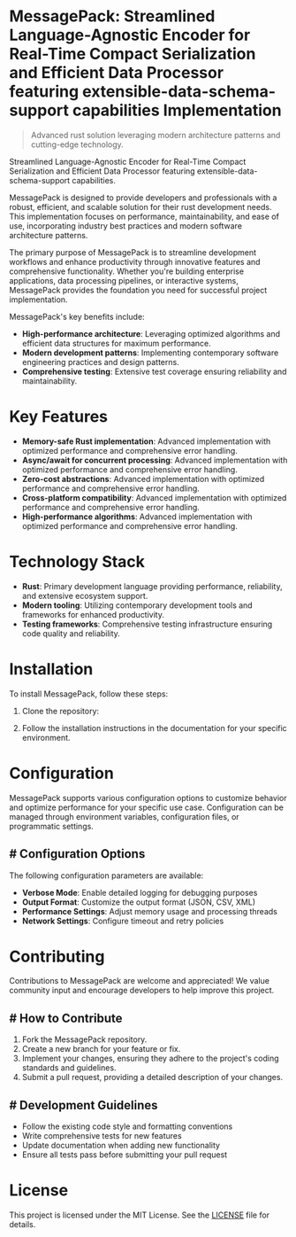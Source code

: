 <!-- fallback_MessagePack_20250809235441_59456 -->

# MessagePack: Streamlined Language-Agnostic Encoder for Real-Time Compact Serialization and Efficient Data Processor featuring extensible-data-schema-support capabilities Implementation
> Advanced rust solution leveraging modern architecture patterns and cutting-edge technology.

Streamlined Language-Agnostic Encoder for Real-Time Compact Serialization and Efficient Data Processor featuring extensible-data-schema-support capabilities.

MessagePack is designed to provide developers and professionals with a robust, efficient, and scalable solution for their rust development needs. This implementation focuses on performance, maintainability, and ease of use, incorporating industry best practices and modern software architecture patterns.

The primary purpose of MessagePack is to streamline development workflows and enhance productivity through innovative features and comprehensive functionality. Whether you're building enterprise applications, data processing pipelines, or interactive systems, MessagePack provides the foundation you need for successful project implementation.

MessagePack's key benefits include:

* **High-performance architecture**: Leveraging optimized algorithms and efficient data structures for maximum performance.
* **Modern development patterns**: Implementing contemporary software engineering practices and design patterns.
* **Comprehensive testing**: Extensive test coverage ensuring reliability and maintainability.

# Key Features

* **Memory-safe Rust implementation**: Advanced implementation with optimized performance and comprehensive error handling.
* **Async/await for concurrent processing**: Advanced implementation with optimized performance and comprehensive error handling.
* **Zero-cost abstractions**: Advanced implementation with optimized performance and comprehensive error handling.
* **Cross-platform compatibility**: Advanced implementation with optimized performance and comprehensive error handling.
* **High-performance algorithms**: Advanced implementation with optimized performance and comprehensive error handling.

# Technology Stack

* **Rust**: Primary development language providing performance, reliability, and extensive ecosystem support.
* **Modern tooling**: Utilizing contemporary development tools and frameworks for enhanced productivity.
* **Testing frameworks**: Comprehensive testing infrastructure ensuring code quality and reliability.

# Installation

To install MessagePack, follow these steps:

1. Clone the repository:


2. Follow the installation instructions in the documentation for your specific environment.

# Configuration

MessagePack supports various configuration options to customize behavior and optimize performance for your specific use case. Configuration can be managed through environment variables, configuration files, or programmatic settings.

## # Configuration Options

The following configuration parameters are available:

* **Verbose Mode**: Enable detailed logging for debugging purposes
* **Output Format**: Customize the output format (JSON, CSV, XML)
* **Performance Settings**: Adjust memory usage and processing threads
* **Network Settings**: Configure timeout and retry policies

# Contributing

Contributions to MessagePack are welcome and appreciated! We value community input and encourage developers to help improve this project.

## # How to Contribute

1. Fork the MessagePack repository.
2. Create a new branch for your feature or fix.
3. Implement your changes, ensuring they adhere to the project's coding standards and guidelines.
4. Submit a pull request, providing a detailed description of your changes.

## # Development Guidelines

* Follow the existing code style and formatting conventions
* Write comprehensive tests for new features
* Update documentation when adding new functionality
* Ensure all tests pass before submitting your pull request

# License

This project is licensed under the MIT License. See the [LICENSE](https://github.com/laurindoisaac/MessagePack/blob/main/LICENSE) file for details.
